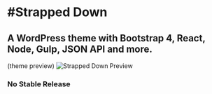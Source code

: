 #Strapped Down
=============

## A WordPress theme with Bootstrap 4, React, Node, Gulp, JSON API and more.

(theme preview)
![Strapped Down Preview](http://s233122301.onlinehome.us/media_types/sD_theme_priview.gif)

### No Stable Release



